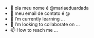 - 👋 ola meu nome é @mariaeduardada
- 👀 meu email de contato é @
- 🌱 I’m currently learning ...
- 💞️ I’m looking to collaborate on ...
- 📫 How to reach me ...

<!---
mariaeduardada/mariaeduardada is a ✨ special ✨ repository because its `README.md` (this file) appears on your GitHub profile.
You can click the Preview link to take a look at your changes.
--->
